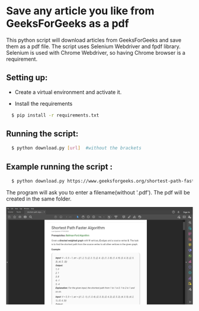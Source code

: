 # Save any article you like from GeeksForGeeks as a pdf

This python script will download articles from GeeksForGeeks and save them as a pdf file. The script uses Selenium Webdriver and fpdf library. Selenium is used with Chrome Webdriver, so having Chrome browser is a requirement.

## Setting up:

- Create a virtual environment and activate it.

-  Install the requirements

``` sh
  $ pip install -r requirements.txt
```
## Running the script:
``` sh
  $ python download.py [url]  #without the brackets  
```
## Example running the script :
``` sh
  $ python download.py https://www.geeksforgeeks.org/shortest-path-faster-algorithm/?ref=leftbar-rightbar
```
The program will ask you to enter a filename(without '.pdf'). The pdf will be created in the same folder.

![article screenshot](article_screenshot.JPG)
